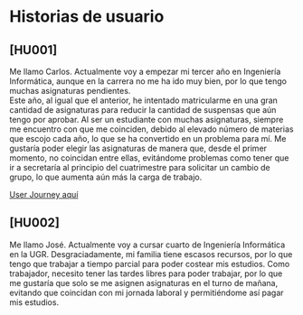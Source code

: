# Historias de usuario
## [HU001] 
Me llamo Carlos. Actualmente voy a empezar mi tercer año en Ingeniería Informática, aunque en la carrera no me ha ido muy bien, por lo que tengo muchas asignaturas pendientes.  
Este año, al igual que el anterior, he intentado matricularme en una gran cantidad de asignaturas para reducir la cantidad de suspensas que aún tengo por aprobar. Al ser un estudiante con muchas asignaturas, siempre me encuentro con que me coinciden, debido al elevado número de materias que escojo cada año, lo que se ha convertido en un problema para mí. Me gustaría poder elegir las asignaturas de manera que, desde el primer momento, no coincidan entre ellas, evitándome problemas como tener que ir a secretaría al principio del cuatrimestre para solicitar un cambio de grupo, lo que aumenta aún más la carga de trabajo.

[User Journey aquí](https://github.com/JLombar/HorariosAutomatricula/pull/2/files#diff-e11f2a077252ec5746bfa517742066b0fb0e4216a28b9f3bf1daeabfdf04d486)

## [HU002] 
Me llamo José. Actualmente voy a cursar cuarto de Ingeniería Informática en la UGR. Desgraciadamente, mi familia tiene escasos recursos, por lo que tengo que trabajar a tiempo parcial para poder costear mis estudios. Como trabajador, necesito tener las tardes libres para poder trabajar, por lo que me gustaría que solo se me asignen asignaturas en el turno de mañana, evitando que coincidan con mi jornada laboral y permitiéndome así pagar mis estudios.

